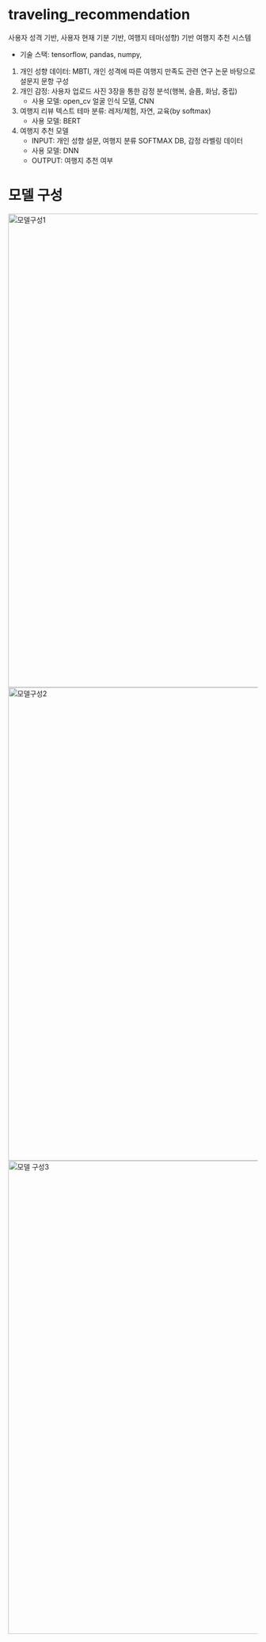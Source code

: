 # traveling_recommendation
사용자 성격 기반, 사용자 현재 기분 기반, 여행지 테마(성향) 기반 여행지 추천 시스템

- 기술 스택: tensorflow, pandas, numpy,
1. 개인 성향 데이터: MBTI, 개인 성격에 따른 여행지 만족도 관련 연구 논문 바탕으로 설문지 문항 구성
2. 개인 감정: 사용자 업로드 사진 3장을 통한 감정 분석(행복, 슬픔, 화남, 중립)
   - 사용 모델: open_cv 얼굴 인식 모델, CNN
4. 여행지 리뷰 텍스트 테마 분류: 레저/체험, 자연, 교육(by softmax)
   - 사용 모델: BERT
5. 여행지 추천 모델
    - INPUT: 개인 성향 설문, 여행지 분류 SOFTMAX DB, 감정 라벨링 데이터
    - 사용 모델: DNN
    - OUTPUT: 여행지 추천 여부
# 모델 구성
<img width="956" alt="모델구성1" src="https://user-images.githubusercontent.com/58072776/132265635-fc92168e-eb56-4a40-a987-367ae6cf130d.PNG">
<img width="955" alt="모델구성2" src="https://user-images.githubusercontent.com/58072776/132265665-e7621608-e28c-4ea3-815e-9bdc94379f5e.PNG">
<img width="955" alt="모델 구성3" src="https://user-images.githubusercontent.com/58072776/132265669-40297e23-fc62-4d38-825e-ac614fab9408.PNG">

